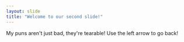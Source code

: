```yaml
---
layout: slide
title: "Welcome to our second slide!"
---
```

My puns aren't just bad, they're tearable!
Use the left arrow to go back!
